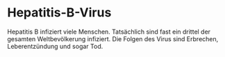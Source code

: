 # Hepatitis-B-Virus

Hepatitis B infiziert viele Menschen. Tatsächlich sind fast ein drittel der
gesamten Weltbevölkerung infiziert. Die Folgen des Virus sind Erbrechen,
Leberentzündung und sogar Tod.
